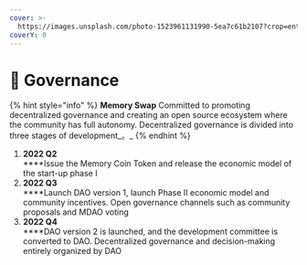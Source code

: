 ```yaml
---
cover: >-
  https://images.unsplash.com/photo-1523961131990-5ea7c61b2107?crop=entropy&cs=tinysrgb&fm=jpg&ixid=MnwxOTcwMjR8MHwxfHNlYXJjaHwzfHxnb3Zlcm5hbmNlfGVufDB8fHx8MTY1Mjk0MjUzOQ&ixlib=rb-1.2.1&q=80
coverY: 0
---
```


# 🤝 Governance

{% hint style="info" %}
**Memory Swap** Committed to promoting decentralized governance and creating an open source ecosystem where the community has full autonomy. Decentralized governance is divided into three stages of development_。_
{% endhint %}

1. **2022 Q2**\
   ****Issue the Memory Coin Token and release the economic model of the start-up phase I
2. **2022 Q3**\
   ****Launch DAO version 1, launch Phase II economic model and community incentives. Open governance channels such as community proposals and MDAO voting
3. **2022 Q4**\
   ****DAO version 2 is launched, and the development committee is converted to DAO. Decentralized governance and decision-making entirely organized by DAO
